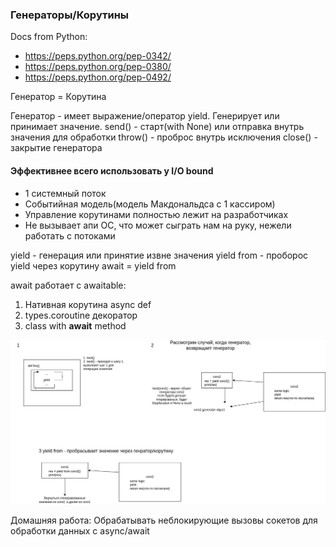 ### Генераторы/Корутины

Docs from Python:

* https://peps.python.org/pep-0342/
* https://peps.python.org/pep-0380/
* https://peps.python.org/pep-0492/

Генератор = Корутина

Генератор - имеет выражение/оператор yield. Генерирует или принимает значение.
send() - старт(with None) или отправка внутрь значения для обработки
throw() - проброс внутрь исключения
close() - закрытие генератора

#### Эффективнее всего использовать у I/O bound

* 1 системный поток
* Событийная модель(модель Макдональдса с 1 кассиром)
* Управление корутинами полностью лежит на разработчиках
* Не вызывает апи ОС, что может сыграть нам на руку, нежели работать с потоками


yield - генерация или принятие извне значения
yield from - проборос yield через корутину
await = yield from

await работает с awaitable:
1. Нативная корутина async def
2. types.coroutine декоратор
3. class with __await__ method

![generator](generator.drawio.png)



Домашняя работа:
Обрабатывать неблокирующие вызовы сокетов для обработки данных с async/await
